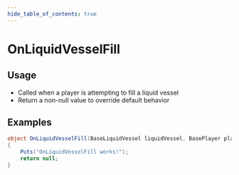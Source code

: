 ```yaml
---
hide_table_of_contents: true
---
```


# OnLiquidVesselFill

## Usage

* Called when a player is attempting to fill a liquid vessel
* Return a non-null value to override default behavior

## Examples

```csharp title=""
object OnLiquidVesselFill(BaseLiquidVessel liquidVessel, BasePlayer player, LiquidContainer facingLiquidContainer)
{
    Puts("OnLiquidVesselFill works!");
    return null;
}
```
